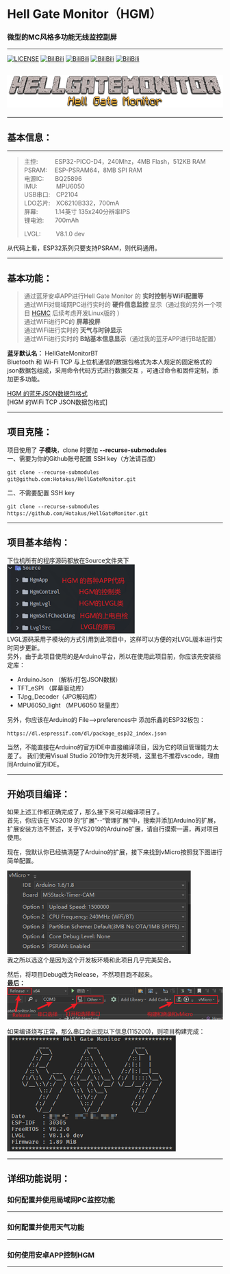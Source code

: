 # Hell Gate Monitor（HGM）
### 微型的MC风格多功能无线监控副屏  

---
[![LICENSE](https://img.shields.io/github/license/Hotakus/HellGateMonitor?label=LICENSE&logo=GNU&style=flat-square)](./LICENSE)
[![BiliBili](https://img.shields.io/badge/Kicad-硬件原理图-yellow?style=flat-square&logo=Files)](Hardware)
[![BiliBili](https://img.shields.io/badge/BiliBili-视频介绍-blue?style=flat-square&logo=Bilibili)](https://space.bilibili.com/341974201)
[![BiliBili](https://img.shields.io/badge/BiliBili-我的空间-red?style=flat-square&logo=Bilibili)](https://space.bilibili.com/341974201)
[![BiliBili](https://img.shields.io/badge/IDE-VisualStudio-blueviolet?style=flat-square&logo=VisualStudio)](https://visualstudio.microsoft.com/zh-hans/vs/)


![HellGateMonitor](image/HellGateMonitor.png)
---

 
---

## 基本信息：

---
> 主控: &emsp; &emsp; ESP32-PICO-D4，240Mhz，4MB Flash，512KB RAM  
> PSRAM: &emsp;ESP-PSRAM64，8MB SPI RAM  
> 电源IC: &emsp; &nbsp;BQ25896  
> IMU: &emsp; &emsp; &nbsp;MPU6050  
> USB串口:&emsp;CP2104    
> LDO芯片:&emsp;XC6210B332，700mA  
> 屏幕: &emsp; &emsp; 1.14英寸 135x240分辨率IPS  
> 锂电池:&emsp; &nbsp; 700mAh  
> 
> LVGL: &nbsp;&nbsp; &nbsp; &nbsp; &nbsp;V8.1.0 dev

从代码上看，ESP32系列只要支持PSRAM，则代码通用。 

---
## 基本功能：
>通过蓝牙安卓APP进行Hell Gate Monitor 的 __实时控制与WiFi配置等__  
>通过WiFi对局域网PC进行实时的 __硬件信息监控__ 显示（通过我的另外一个项目 
> [HGMC]() 后续考虑开发Linux版的
> ）  
>通过WiFi进行PC的 __屏幕投屏__  
>通过WiFi进行实时的 __天气与时钟显示__  
>通过WiFi进行实时的 __B站基本信息显示__（通过我的蓝牙APP进行B站配置）  

__蓝牙默认名：__ HellGateMonitorBT  
Bluetooth 和 Wi-Fi TCP 与上位机通信的数据包格式为本人规定的固定格式的json数据包组成，采用命令代码方式进行数据交互
，可通过命令和固件定制，添加更多功能。  

[HGM 的蓝牙JSON数据包格式](./Source/HgmApp/HgmBT/README.md)  
[HGM 的WiFi TCP JSON数据包格式]

---

## 项目克隆：
项目使用了 __子模块__，clone 时要加 __--recurse-submodules__  
一、需要为你的Github账号配置 SSH key（方法请百度）
```shell
git clone --recurse-submodules git@github.com:Hotakus/HellGateMonitor.git
```
二、不需要配置 SSH key
```shell
git clone --recurse-submodules https://github.com/Hotakus/HellGateMonitor.git
```

---

## 项目基本结构：
下位机所有的程序源码都放在Source文件夹下  
![HellGateMonitor](image/SourceStruct.png)  
LVGL源码采用子模块的方式引用到此项目中，这样可以方便的对LVGL版本进行实时同步更新。  
另外，由于此项目使用的是Arduino平台，所以在使用此项目前，你应该先安装指定库：
* ArduinoJson （解析/打包JSON数据）
* TFT_eSPI （屏幕驱动库）
* TJpg_Decoder（JPG解码库）
* MPU6050_light （MPU6050 轻量库）  

另外，你应该在Arduino的 File-->preferences中 添加乐鑫的ESP32板包：
```shell
https://dl.espressif.com/dl/package_esp32_index.json
```

当然，不能直接在Arduino的官方IDE中直接编译项目，因为它的项目管理能力太差了。
我们使用Visual Studio 2019作为开发环境，这里也不推荐vscode，理由同Arduino官方IDE。

---

## 开始项目编译：
如果上述工作都正确完成了，那么接下来可以编译项目了。  
首先，你应该在 VS2019 的“扩展”--“管理扩展”中，搜索并添加Arduino的扩展，
扩展安装方法不赘述，关于VS2019的Arduino扩展，请自行摸索一遍，再对项目使用。

现在，我默认你已经搞清楚了Arduino的扩展，接下来找到vMicro按照我下图进行简单配置。

![ArduinoConfig](image/ArduinoConfig.png)  
我之所以选这个是因为这个开发板环境和此项目几乎完美契合。

然后，将项目Debug改为Release，不然项目跑不起来。  
__最后：__  
![tb](image/tb.png)

如果编译烧写正常，那么串口会出现以下信息(115200)，则项目构建完成：  
![HGM](image/HGM.png)

---

## 详细功能说明：

### 如何配置并使用局域网PC监控功能

---

### 如何配置并使用天气功能

---


### 如何使用安卓APP控制HGM

---









<br>
<br>
<br>
<br>
<br>
<br>
<br>
<br>
<br>
<br>
<br>
<br>
<br>
